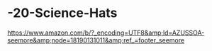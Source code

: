 # -20-Science-Hats
https://www.amazon.com/b/?_encoding=UTF8&amp;ld=AZUSSOA-seemore&amp;node=18190131011&amp;ref_=footer_seemore
